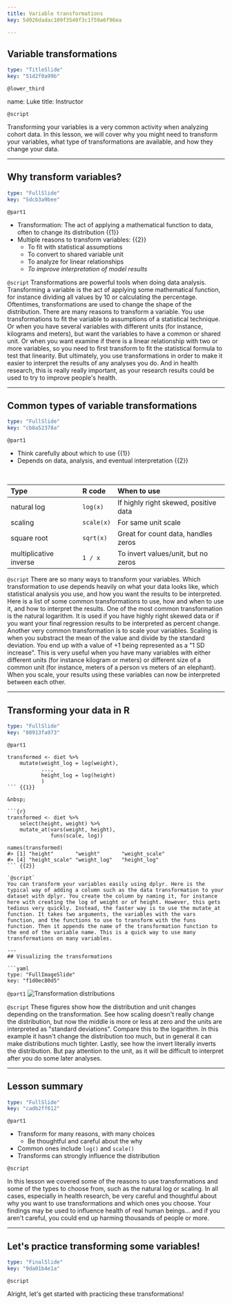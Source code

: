 ```yaml
---
title: Variable transformations
key: 5d026dadac109f3540f3c1f59a6f96ea

---
```

## Variable transformations

```yaml
type: "TitleSlide"
key: "51d2f0a99b"
```

`@lower_third`

name: Luke
title: Instructor


`@script`

Transforming your variables is a very common activity when analyzing cohort data. In this lesson, we will cover why you might need to transform your variables, what type of transformations are available, and how they change your data.

---
## Why transform variables?

```yaml
type: "FullSlide"
key: "5dcb3a9bee"
```

`@part1`
- Transformation: The act of applying a mathematical function to data, often to change its distribution {{1}}
- Multiple reasons to transform variables: {{2}}
    - To fit with statistical assumptions
    - To convert to shared variable unit
    - To analyze for linear relationships
    - *To improve interpretation of model results*


`@script`
Transformations are powerful tools when doing data analysis. Transforming a variable is the act of applying some mathematical function, for instance dividing all values by 10 or calculating the percentage. Oftentimes, transformations are used to change the shape of the distribution. There are many reasons to transform a variable. You use transformations to fit the variable to assumptions of a statistical technique. Or when you have several variables with different units (for instance, kilograms and meters), but want the variables to have a common or shared unit. Or when you want examine if there is a linear relationship with two or more variables, so you need to first transform to fit the statistical formula to test that linearity. But ultimately, you use transformations in order to make it easier to interpret the results of any analyses you do. And in health research, this is really really important, as your research results could be used to try to improve people's health.


---
## Common types of variable transformations

```yaml
type: "FullSlide"
key: "cb8a52378a"
```

`@part1`
- Think carefully about which to use {{1}}
- Depends on data, analysis, and eventual interpretation {{2}}

&nbsp;

| Type | R code | When to use |
|:-----|:-------|:------------|
| natural log | `log(x)` | If highly right skewed, positive data |
| scaling | `scale(x)` | For same unit scale |
| square root | `sqrt(x)` | Great for count data, handles zeros |
| multiplicative inverse |`1 / x`| To invert values/unit, but no zeros | {{3}}


`@script`
There are so many ways to transform your variables. Which transformation to use depends heavily on what your data looks like, which statistical analysis you use, and how you want the results to be interpreted. Here is a list of some common transformations to use, how and when to use it, and how to interpret the results. One of the most common transformation is the natural logarithm. It is used if you have highly right skewed data or if you want your final regression results to be interpreted as percent change. Another very common transformation is to scale your variables. Scaling is when you substract the mean of the value and divide by the standard deviation. You end up with a value of +1 being represented as a "1 SD increase". This is very useful when you have many variables with either different units (for instance kilogram or meters) or different size of a common unit (for instance, meters of a person vs meters of an elephant). When you scale, your results using these variables can now be interpreted between each other.

---
## Transforming your data in R

```yaml
type: "FullSlide"
key: "80913fa973"
```

`@part1`
```{r}
transformed <- diet %>%
    mutate(weight_log = log(weight),
           ...,
           height_log = log(height)
           )
``` {{1}}

&nbsp;

```{r}
transformed <- diet %>%
    select(height, weight) %>% 
    mutate_at(vars(weight, height), 
              funs(scale, log))

names(transformed)
#> [1] "height"       "weight"       "weight_scale"
#> [4] "height_scale" "weight_log"   "height_log"  
``` {{2}}

`@script`
You can transform your variables easily using dplyr. Here is the typical way of adding a column such as the data transformation to your dataset with dplyr. You create the column by naming it, for instance here with creating the log of weight or of height. However, this gets tedious very quickly. Instead, the faster way is to use the mutate_at function. It takes two arguments, the variables with the vars function, and the functions to use to transform with the funs function. Then it appends the name of the transformation function to the end of the variable name. This is a quick way to use many transformations on many variables. 

---
## Visualizing the transformations

```yaml
type: "FullImageSlide"
key: "f1d0ec80d5"
```

`@part1`
![Transformation distributions](http://assets.datacamp.com/production/repositories/2079/datasets/a2a1cc3b6769cb841ba7905f473f842cbc5f5e24/plot_transform_weight.png)


`@script`
These figures show how the distribution and unit changes depending on the transformation. See how scaling doesn't really change the distribution, but now the middle is more or less at zero and the units are interpreted as "standard deviations". Compare this to the logarithm. In this example it hasn't change the distribution too much, but in general it can make distributions much tighter. Lastly, see how the invert literally inverts the distribution. But pay attention to the unit, as it will be difficult to interpret after you do some later analyses.

---
## Lesson summary

```yaml
type: "FullSlide"
key: "cadb2ff612"
```

`@part1`

- Transform for many reasons, with many choices
    - Be thoughtful and careful about the why
- Common ones include `log()` and `scale()`
- Transforms can strongly influence the distribution

`@script`

In this lesson we covered some of the reasons to use transformations and some of the types to choose from, such as the natural log or scaling. In all cases, especially in health research, be very careful and thoughtful about why you want to use transformations and which ones you choose. Your findings may be used to influence health of real human beings... and if you aren't careful, you could end up harming thousands of people or more.

---
## Let's practice transforming some variables!

```yaml
type: "FinalSlide"
key: "9da01b4e1a"
```

`@script`

Alright, let's get started with practicing these transformations!
